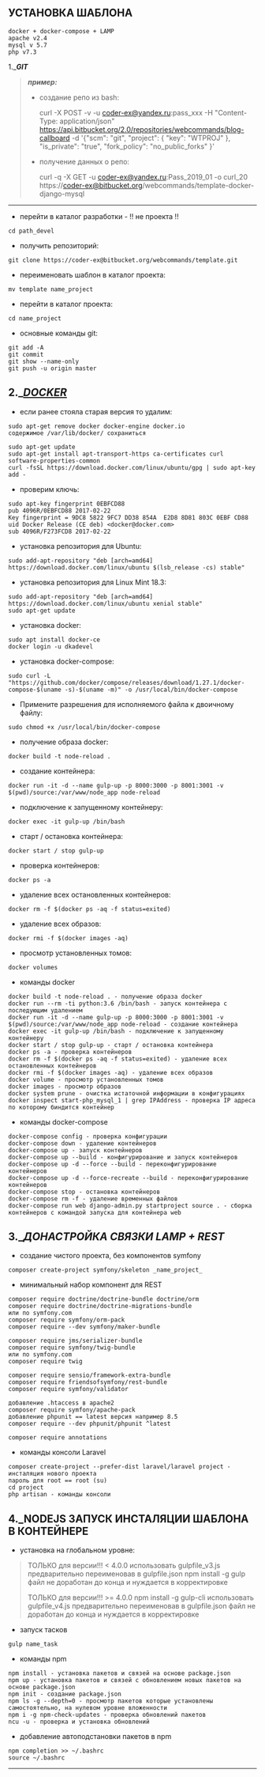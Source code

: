 **УСТАНОВКА ШАБЛОНА**
---
    docker + docker-compose + LAMP
    apache v2.4
    mysql v 5.7
    php v7.3

1._***GIT***
> ***пример:***
>- создание репо из bash:
>
>   curl -X POST -v -u coder-ex@yandex.ru:pass_xxx -H "Content-Type: application/json" https://api.bitbucket.org/2.0/repositories/webcommands/blog-callboard -d '{"scm": "git", "project": { "key": "WTPROJ" }, "is_private": "true", "fork_policy": "no_public_forks" }'
>- получение данных о репо:
>
>   curl -q -X GET -u coder-ex@yandex.ru:Pass_2019_01 -o curl_20 https://coder-ex@bitbucket.org/webcommands/template-docker-django-mysql
***
- перейти в каталог разработки - !! не проекта !!
>
    cd path_devel
- получить репозиторий:
>
    git clone https://coder-ex@bitbucket.org/webcommands/template.git
- переименовать шаблон в каталог проекта:
>
    mv template name_project
- перейти в каталог проекта:
>
    cd name_project
- основные команды git:
>
    git add -A
    git commit
    git show --name-only
    git push -u origin master

2._***[DOCKER](https://docs.docker.com/install/linux/docker-ce/ubuntu/)***
---

- если ранее стояла старая версия то удалим:
>
    sudo apt-get remove docker docker-engine docker.io
    содержимое /var/lib/docker/ сохраниться

    sudo apt-get update
    sudo apt-get install apt-transport-https ca-certificates curl software-properties-common
    curl -fsSL https://download.docker.com/linux/ubuntu/gpg | sudo apt-key add -
- проверим ключь:
>
    sudo apt-key fingerprint 0EBFCD88
    pub 4096R/0EBFCD88 2017-02-22
    Key fingerprint = 9DC8 5822 9FC7 DD38 854A  E2D8 8D81 803C 0EBF CD88
    uid Docker Release (CE deb) <docker@docker.com>
    sub 4096R/F273FCD8 2017-02-22
- установка репозитория для Ubuntu:
>
    sudo add-apt-repository "deb [arch=amd64] https://download.docker.com/linux/ubuntu $(lsb_release -cs) stable"
- установка репозитория для Linux Mint 18.3:
>
    sudo add-apt-repository "deb [arch=amd64] https://download.docker.com/linux/ubuntu xenial stable"
    sudo apt-get update
- установка docker:
>
    sudo apt install docker-ce
    docker login -u dkadevel
- установка docker-compose:
>
    sudo curl -L "https://github.com/docker/compose/releases/download/1.27.1/docker-compose-$(uname -s)-$(uname -m)" -o /usr/local/bin/docker-compose
- Примените разрешения для исполняемого файла к двоичному файлу:
>
    sudo chmod +x /usr/local/bin/docker-compose
    
- получение образа docker:
>
    docker build -t node-reload .
- создание контейнера:
>
    docker run -it -d --name gulp-up -p 8000:3000 -p 8001:3001 -v $(pwd)/source:/var/www/node_app node-reload
- подключение к запущенному контейнеру:
>
    docker exec -it gulp-up /bin/bash
- старт / остановка контейнера:
>
    docker start / stop gulp-up
- проверка контейнеров:
>
    docker ps -a
- удаление всех остановленных контейнеров:
>
    docker rm -f $(docker ps -aq -f status=exited)
- удаление всех образов:
>
    docker rmi -f $(docker images -aq)
- просмотр установленных томов:
>
    docker volumes
- команды docker
>
    docker build -t node-reload . - получение образа docker
    docker run --rm -ti python:3.6 /bin/bash - запуск контейнера с последующим удалением
    docker run -it -d --name gulp-up -p 8000:3000 -p 8001:3001 -v $(pwd)/source:/var/www/node_app node-reload - создание контейнера
    docker exec -it gulp-up /bin/bash - подключение к запущенному контейнеру
    docker start / stop gulp-up - старт / остановка контейнера
    docker ps -a - проверка контейнеров
    docker rm -f $(docker ps -aq -f status=exited) - удаление всех остановленных контейнеров
    docker rmi -f $(docker images -aq) - удаление всех образов
    docker volume - просмотр установленных томов
    docker images - просмотр образов
    docker system prune - очистка истаточной информации в конфигурациях
    docker inspect start-php_mysql_1 | grep IPAddress - проверка IP адреса по которому биндится контейнер
- команды docker-compose
>
    docker-compose config - проверка конфигурации
    docker-compose down - удаление контейнеров
    docker-compose up - запуск контейнеров
    docker-compose up --build - конфигурирование и запуск контейнеров
    docker-compose up -d --force --build - переконфигурирование контейнеров
    docker-compose up -d --force-recreate --build - переконфигурирование контейнеров
    docker-compose stop - остановка контейнеров
    docker-compose rm -f - удаление временных файлов
    docker-compose run web django-admin.py startproject source . - сборка контейнеров с командой запуска для контейнера web

3._***ДОНАСТРОЙКА СВЯЗКИ LAMP + REST***
---
- создание чистого проекта, без компонентов symfony
>
    composer create-project symfony/skeleton _name_project_
- минимальный набор компонент для REST
>
    composer require doctrine/doctrine-bundle doctrine/orm
    composer require doctrine/doctrine-migrations-bundle
    или по symfony.com
    composer require symfony/orm-pack
    composer require --dev symfony/maker-bundle
    
    composer require jms/serializer-bundle
    composer require symfony/twig-bundle
    или по symfony.com
    composer require twig
    
    composer require sensio/framework-extra-bundle
    composer require friendsofsymfony/rest-bundle
    composer require symfony/validator
    
    добавление .htaccess в apache2
    composer require symfony/apache-pack
    добавление phpunit == latest версия например 8.5
    composer require --dev phpunit/phpunit ^latest
    
    composer require annotations
- команды консоли Laravel
>
    composer create-project --prefer-dist laravel/laravel project - инсталяция нового проекта
    пароль для root == root (su)
    cd project
    php artisan - команды консоли

4._**NODEJS ЗАПУСК ИНСТАЛЯЦИИ ШАБЛОНА В КОНТЕЙНЕРЕ**
---
- установка на глобальном уровне:
> ТОЛЬКО для версии!!! < 4.0.0
    использовать gulpfile_v3.js предварительно переименовав в gulpfile.json
    npm install -g gulp
    файл не доработан до конца и нуждается в корректировке
>
> ТОЛЬКО для версии!!! >= 4.0.0
    npm install -g gulp-cli
    использовать gulpfile_v4.js предварительно переименовав в gulpfile.json
    файл не доработан до конца и нуждается в корректировке

- запуск тасков
>
    gulp name_task
- команды npm
>
    npm install - установка пакетов и связей на основе package.json
    npm up - установка пакетов и связей с обновлением новых пакетов на основе package.json
    npm init - создание package.json
    npm ls -g --depth=0 - просмотр пакетов которые установлены самостоятельно, на нулевом уровне вложенности
    npm i -g npm-check-updates - проверка обновлений пакетов
    ncu -u - проверка и установка обновлений
- добавление автоподстановки пакетов в npm
>
    npm completion >> ~/.bashrc
    source ~/.bashrc
---
